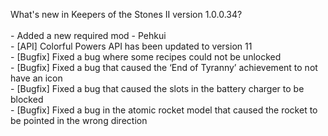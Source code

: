 What's new in Keepers of the Stones II version 1.0.0.34?<br/>
<br />- Added a new required mod - Pehkui
<br />- [API] Colorful Powers API has been updated to version 11
<br />- [Bugfix] Fixed a bug where some recipes could not be unlocked
<br />- [Bugfix] Fixed a bug that caused the ‘End of Tyranny’ achievement to not have an icon
<br />- [Bugfix] Fixed a bug that caused the slots in the battery charger to be blocked
<br />- [Bugfix] Fixed a bug in the atomic rocket model that caused the rocket to be pointed in the wrong direction